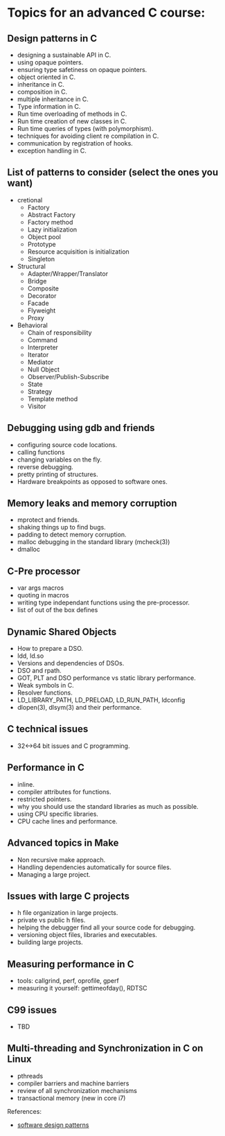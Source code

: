 Topics for an advanced C course:
================================

Design patterns in C
--------------------
* designing a sustainable API in C.
* using opaque pointers.
* ensuring type safetiness on opaque pointers.
* object oriented in C.
* inheritance in C.
* composition in C.
* multiple inheritance in C.
* Type information in C.
* Run time overloading of methods in C.
* Run time creation of new classes in C.
* Run time queries of types (with polymorphism).
* techniques for avoiding client re compilation in C.
* communication by registration of hooks.
* exception handling in C.

List of patterns to consider (select the ones you want)
-------------------------------------------------------
* cretional
	- Factory
	- Abstract Factory
	- Factory method
	- Lazy initialization
	- Object pool
	- Prototype
	- Resource acquisition is initialization
	- Singleton
* Structural
	- Adapter/Wrapper/Translator
	- Bridge
	- Composite
	- Decorator
	- Facade
	- Flyweight
	- Proxy
* Behavioral
	- Chain of responsibility
	- Command
	- Interpreter
	- Iterator
	- Mediator
	- Null Object
	- Observer/Publish-Subscribe
	- State
	- Strategy
	- Template method
	- Visitor

Debugging using gdb and friends
-------------------------------
* configuring source code locations.
* calling functions
* changing variables on the fly.
* reverse debugging.
* pretty printing of structures.
* Hardware breakpoints as opposed to software ones.

Memory leaks and memory corruption
----------------------------------
* mprotect and friends.
* shaking things up to find bugs.
* padding to detect memory corruption.
* malloc debugging in the standard library (mcheck(3))
* dmalloc

C-Pre processor
---------------
* var args macros
* quoting in macros
* writing type independant functions using the pre-processor.
* list of out of the box defines

Dynamic Shared Objects
----------------------
* How to prepare a DSO.
* ldd, ld.so
* Versions and dependencies of DSOs.
* DSO and rpath.
* GOT, PLT and DSO performance vs static library performance.
* Weak symbols in C.
* Resolver functions.
* LD_LIBRARY_PATH, LD_PRELOAD, LD_RUN_PATH, ldconfig
* dlopen(3), dlsym(3) and their performance.

C technical issues
------------------
* 32<->64 bit issues and C programming.

Performance in C
----------------
* inline.
* compiler attributes for functions.
* restricted pointers.
* why you should use the standard libraries as much as possible.
* using CPU specific libraries.
* CPU cache lines and performance.

Advanced topics in Make
-----------------------
* Non recursive make approach. 
* Handling dependencies automatically for source files.
* Managing a large project.

Issues with large C projects
----------------------------
* h file organization in large projects.
* private vs public h files.
* helping the debugger find all your source code for debugging. 
* versioning object files, libraries and executables.
* building large projects.

Measuring performance in C
--------------------------
* tools: callgrind, perf, oprofile, gperf
* measuring it yourself: gettimeofday(), RDTSC

C99 issues
----------
* TBD

Multi-threading and Synchronization in C on Linux
-------------------------------------------------
* pthreads
* compiler barriers and machine barriers
* review of all synchronization mechanisms
* transactional memory (new in core i7)

References:
* [software design patterns](http://en.wikipedia.org/wiki/Software_design_pattern)
